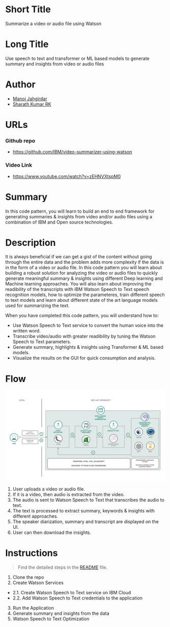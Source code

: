# Short Title

Summarize a video or audio file using Watson

# Long Title

Use speech to text and transformer or ML based models to generate summary and insights from video or audio files

# Author
* [Manoj Jahgirdar](https://www.linkedin.com/in/manoj-jahgirdar-6b5b33142/)
* [Sharath Kumar RK](https://www.linkedin.com/in/sharath-kumar-rk-52aa2562/)

# URLs

### Github repo

* https://github.com/IBM/video-summarizer-using-watson


### Video Link
* https://www.youtube.com/watch?v=zEHNVXtspM0

# Summary

In this code pattern, you will learn to build an end to end framework for generating summaries & insights from video and/or audio files using a combination of IBM and Open source technologies.

# Description

It is always beneficial if we can get a gist of the content without going through the entire data and the problem adds more complexity if the data is in the form of a video or audio file. In this code pattern you will learn about building a robust solution for analyzing the video or audio files to quickly generate meaningful summary & insights using different Deep learning and Machine learning approaches. You will also learn about improving the readibility of the transcripts with IBM Watson Speech to Text speech recognition models, how to optimize the parameteres, train different speech to text models and learn about different state of the art language models used for summarizing the text.

When you have completed this code pattern, you will understand how to:

- Use Watson Speech to Text service to convert the human voice into the written word.
- Transcribe video/audio with greater readibility by tuning the Watson Speech to Text parameters.
- Generate summary, highlights & insights using Transformer & ML based models.
- Visualize the results on the GUI for quick consumption and analysis.

# Flow

<!--add an image in this path-->
![architecture](doc/source/images/architecture.png)

1. User uploads a video or audio file.
1. If it is a video, then audio is extracted from the video.
1. The audio is sent to Watson Speech to Text that transcribes the audio to text.
1. The text is processed to extract summary, keywords & insights with different approaches.
1. The speaker diarization, summary and transcript are displayed on the UI.
1. User can then download the insights.

# Instructions

> Find the detailed steps in the [README](https://github.com/IBM/video-summarizer-using-watson/blob/main/README.md) file.

1. Clone the repo
2. Create Watson Services
  - 2.1. Create Watson Speech to Text service on IBM Cloud
  - 2.2. Add Watson Speech to Text credentials to the application
3. Run the Application
4. Generate summary and insights from the data
5. Watson Speech to Text Optimization
